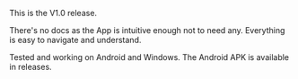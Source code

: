 This is the V1.0 release.

There's no docs as the App is intuitive enough not to need any. Everything is easy to navigate and understand.

Tested and working on Android and Windows. The Android APK is available in releases.
